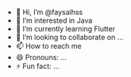 - 👋 Hi, I’m @faysalhss
- 👀 I’m interested in Java
- 🌱 I’m currently learning Flutter
- 💞️ I’m looking to collaborate on ...
- 📫 How to reach me 
- 😄 Pronouns: ...
- ⚡ Fun fact: ...

<!---
faysalhss/faysalhss is a ✨ special ✨ repository because its `README.md` (this file) appears on your GitHub profile.
You can click the Preview link to take a look at your changes.
--->
